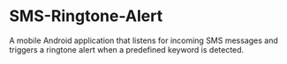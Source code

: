 # SMS-Ringtone-Alert
A mobile Android application that listens for incoming SMS messages and triggers a ringtone alert when a predefined keyword is detected.
